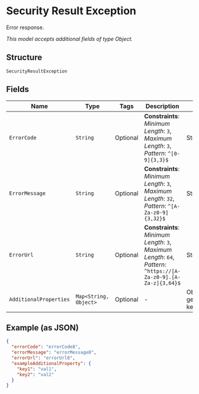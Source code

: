
# Security Result Exception

Error response.

*This model accepts additional fields of type Object.*

## Structure

`SecurityResultException`

## Fields

| Name | Type | Tags | Description | Getter | Setter |
|  --- | --- | --- | --- | --- | --- |
| `ErrorCode` | `String` | Optional | **Constraints**: *Minimum Length*: `3`, *Maximum Length*: `3`, *Pattern*: `^[0-9]{3,3}$` | String getErrorCode() | setErrorCode(String errorCode) |
| `ErrorMessage` | `String` | Optional | **Constraints**: *Minimum Length*: `3`, *Maximum Length*: `32`, *Pattern*: `^[A-Za-z0-9]{3,32}$` | String getErrorMessage() | setErrorMessage(String errorMessage) |
| `ErrorUrl` | `String` | Optional | **Constraints**: *Minimum Length*: `3`, *Maximum Length*: `64`, *Pattern*: `^https://[A-Za-z0-9].[A-Za-z]{3,64}$` | String getErrorUrl() | setErrorUrl(String errorUrl) |
| `AdditionalProperties` | `Map<String, Object>` | Optional | - | Object getAdditionalProperty(String key) | additionalProperty(String key, Object value) |

## Example (as JSON)

```json
{
  "errorCode": "errorCode8",
  "errorMessage": "errorMessage0",
  "errorUrl": "errorUrl8",
  "exampleAdditionalProperty": {
    "key1": "val1",
    "key2": "val2"
  }
}
```

